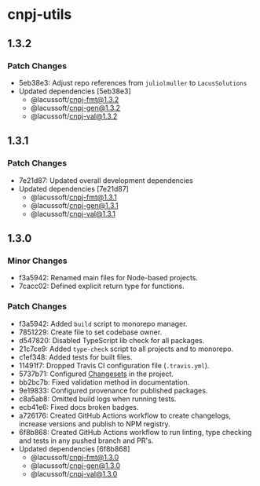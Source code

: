 # cnpj-utils

## 1.3.2

### Patch Changes

- 5eb38e3: Adjust repo references from `juliolmuller` to `LacusSolutions`
- Updated dependencies [5eb38e3]
  - @lacussoft/cnpj-fmt@1.3.2
  - @lacussoft/cnpj-gen@1.3.2
  - @lacussoft/cnpj-val@1.3.2

## 1.3.1

### Patch Changes

- 7e21d87: Updated overall development dependencies
- Updated dependencies [7e21d87]
  - @lacussoft/cnpj-fmt@1.3.1
  - @lacussoft/cnpj-gen@1.3.1
  - @lacussoft/cnpj-val@1.3.1

## 1.3.0

### Minor Changes

- f3a5942: Renamed main files for Node-based projects.
- 7cacc02: Defined explicit return type for functions.

### Patch Changes

- f3a5942: Added `build` script to monorepo manager.
- 7851229: Create file to set codebase owner.
- d547820: Disabled TypeScript lib check for all packages.
- 21c7ce9: Added `type-check` script to all projects and to monorepo.
- c1ef348: Added tests for built files.
- 11491f7: Dropped Travis CI configuration file (`.travis.yml`).
- 5737b71: Configured [Changesets](https://github.com/changesets/changesets) in the project.
- bb2bc7b: Fixed validation method in documentation.
- 9e19833: Configured provenance for published packages.
- c8a5ab8: Omitted build logs when running tests.
- ecb41e6: Fixed docs broken badges.
- a726176: Created GitHub Actions workflow to create changelogs, increase versions and publish to NPM registry.
- 6f8b868: Created GitHub Actions workflow to run linting, type checking and tests in any pushed branch and PR's.
- Updated dependencies [6f8b868]
  - @lacussoft/cnpj-fmt@1.3.0
  - @lacussoft/cnpj-gen@1.3.0
  - @lacussoft/cnpj-val@1.3.0
